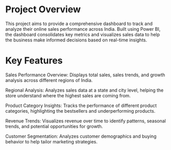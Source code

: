 # Project Overview
This project aims to provide a comprehensive dashboard to track and analyze their online sales performance across India. Built using Power BI, the dashboard consolidates key metrics and visualizes sales data to help the business make informed decisions based on real-time insights.

# Key Features
Sales Performance Overview: Displays total sales, sales trends, and growth analysis across different regions of India.

Regional Analysis: Analyzes sales data at a state and city level, helping the store understand where the highest sales are coming from.

Product Category Insights: Tracks the performance of different product categories, highlighting the bestsellers and underperforming products.

Revenue Trends: Visualizes revenue over time to identify patterns, seasonal trends, and potential opportunities for growth.

Customer Segmentation: Analyzes customer demographics and buying behavior to help tailor marketing strategies.
